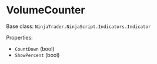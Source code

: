 # VolumeCounter

Base class: `NinjaTrader.NinjaScript.Indicators.Indicator`

Properties:
- `CountDown` (bool)
- `ShowPercent` (bool)
